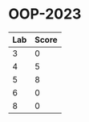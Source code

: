 # OOP-2023

| Lab  | Score |
| ------------- | ------------- |
| 3  | 0  |
| 4  | 5  |
| 5  | 8  |
| 6  | 0  |
| 8  | 0  |
